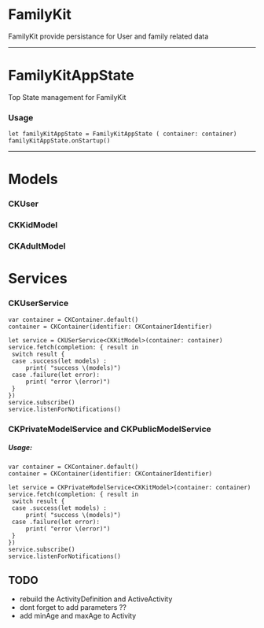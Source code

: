 FamilyKit
===

FamilyKit provide persistance for User and family related data

---

# FamilyKitAppState

Top State management for FamilyKit

### Usage
```
let familyKitAppState = FamilyKitAppState ( container: container)
familyKitAppState.onStartup()
```

--- 

# Models

### CKUser

### CKKidModel

### CKAdultModel

# Services 

### CKUserService

``` 
var container = CKContainer.default()
container = CKContainer(identifier: CKContainerIdentifier)

let service = CKUSerService<CKKitModel>(container: container)
service.fetch(completion: { result in
 switch result {
 case .success(let models) :
     print( "success \(models)")
 case .failure(let error):
     print( "error \(error)")
 }
})
service.subscribe()
service.listenForNotifications()
```


### CKPrivateModelService and CKPublicModelService

##### Usage:
 
``` 
var container = CKContainer.default()
container = CKContainer(identifier: CKContainerIdentifier)

let service = CKPrivateModelService<CKKitModel>(container: container)
service.fetch(completion: { result in
 switch result {
 case .success(let models) :
     print( "success \(models)")
 case .failure(let error):
     print( "error \(error)")
 }
})
service.subscribe()
service.listenForNotifications()
```






## TODO 

- rebuild the ActivityDefinition and ActiveActivity
- dont forget to add parameters ?? 
- add minAge and maxAge to Activity






